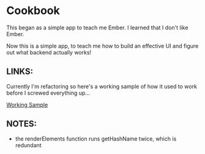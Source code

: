 Cookbook
=============

This began as a simple app to teach me Ember. I learned that I don't like Ember.

Now this is a simple app, to teach me how to build an effective UI and figure out what backend actually works!

LINKS:
-----

Currently I'm refactoring so here's a working sample of how it used to work before I screwed everything up...

<a href="http://natehub.net/cookbook" target="_blank">Working Sample</a>



NOTES:
-----

- the renderElements function runs getHashName twice, which is redundant